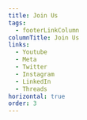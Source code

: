 ```yaml
---
title: Join Us
tags:
  - footerLinkColumn
columnTitle: Join Us
links:
  - Youtube
  - Meta
  - Twitter
  - Instagram
  - LinkedIn
  - Threads
horizontal: true
order: 3
---
```

